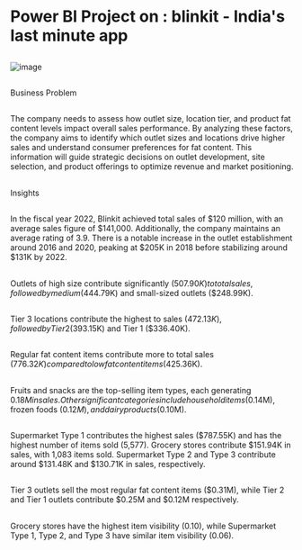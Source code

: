 # Power BI Project on : blinkit - India's last minute app
##
![image](https://github.com/user-attachments/assets/cedaf58a-d647-43c9-869c-d768d4066b9b)
##
Business Problem
##
The company needs to assess how outlet size, location tier, and product fat content levels impact overall sales performance. 
By analyzing these factors, the company aims to identify which outlet sizes and locations drive higher sales and understand consumer preferences for fat content. 
This information will guide strategic decisions on outlet development, site selection, and product offerings to optimize revenue and market positioning.
##
Insights
##
In the fiscal year 2022, Blinkit achieved total sales of $120 million, with an average sales figure of $141,000. Additionally, the company maintains an average rating of 3.9.
There is a notable increase in the outlet establishment around 2016 and 2020, peaking at $205K in 2018 before stabilizing around $131K by 2022.
##
Outlets of high size contribute significantly ($507.90K) to total sales, followed by medium ($444.79K) and small-sized outlets ($248.99K).
##
Tier 3 locations contribute the highest to sales ($472.13K), followed by Tier 2 ($393.15K) and Tier 1 ($336.40K).
##
Regular fat content items contribute more to total sales ($776.32K) compared to low fat content items ($425.36K).
##
Fruits and snacks are the top-selling item types, each generating $0.18M in sales.
Other significant categories include household items ($0.14M), frozen foods ($0.12M), and dairy products ($0.10M).
##
Supermarket Type 1 contributes the highest sales ($787.55K) and has the highest number of items sold (5,577).
Grocery stores contribute $151.94K in sales, with 1,083 items sold.
Supermarket Type 2 and Type 3 contribute around $131.48K and $130.71K in sales, respectively.
##
Tier 3 outlets sell the most regular fat content items ($0.31M), while Tier 2 and Tier 1 outlets contribute $0.25M and $0.12M respectively.
##
Grocery stores have the highest item visibility (0.10), while Supermarket Type 1, Type 2, and Type 3 have similar item visibility (0.06).
